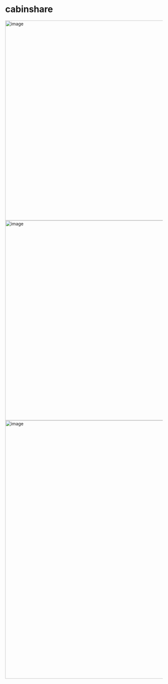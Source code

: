 # cabinshare

<img width="637" alt="image" src="https://user-images.githubusercontent.com/93459557/167477752-e4f211a9-0206-4b40-9902-26239441e82c.png">
<img width="637" alt="image" src="https://user-images.githubusercontent.com/93459557/167478029-fab70ac5-eb5a-4b8a-b973-01e74cf7e6a4.png">
<img width="823" alt="image" src="https://user-images.githubusercontent.com/93459557/167478092-656a4b68-43be-41b6-b8ea-9dc0b256ff17.png">
